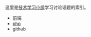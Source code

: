 
这里是[技术学习小组](https://github.com/techstudy/)学习讨论话题的索引。


* 前端
* [php](https://github.com/techstudy/php)
* github

    



